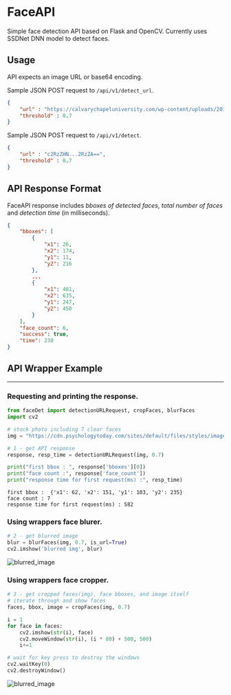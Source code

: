 # FaceAPI

Simple face detection API based on Flask and OpenCV.
Currently uses SSDNet DNN model to detect faces.

## Usage
API expects an image URL or base64 encoding.

Sample JSON POST request to `/api/v1/detect_url`.
```json
{
	"url" : "https://calvarychapeluniversity.com/wp-content/uploads/2011/04/CCU-GROUP41.jpg",
	"threshold" : 0.7
}
``` 
Sample JSON POST request to `/api/v1/detect`.
```json
{
	"url" : "c2RzZHN...2RzZA==",
	"threshold" : 0.7
}
``` 
## API Response Format
FaceAPI response includes _bboxes of detected faces_, _total number of faces_ and _detection time_ (in milliseconds).
```json
{
    "bboxes": [
        {
            "x1": 26,
            "x2": 174,
            "y1": 11,
            "y2": 216
        },
        ...
        {
            "x1": 481,
            "x2": 635,
            "y1": 247,
            "y2": 450
        }
    ],
    "face_count": 6,
    "success": true,
    "time": 230
}
```
## API Wrapper Example
---

### Requesting and printing the response.
```python
from faceDet import detectionURLRequest, cropFaces, blurFaces
import cv2 

# stock photo including 7 clear faces
img = "https://cdn.psychologytoday.com/sites/default/files/styles/image-article_inline_full/public/field_blog_entry_teaser_image/people%20laughing_0.jpg"

# 1 - get API response
response, resp_time = detectionURLRequest(img, 0.7)

print("first bbox : ", response['bboxes'][0])
print("face count :", response['face_count'])
print("response time for first request(ms) :", resp_time)
```
```
first bbox :  {'x1': 62, 'x2': 151, 'y1': 103, 'y2': 235}
face count : 7
response time for first request(ms) : 582
```
### Using wrappers face blurer.

```python
# 2 - get blurred image
blur = blurFaces(img, 0.7, is_url=True)
cv2.imshow('blurred img', blur)
```

![blurred_image](http://puu.sh/DJ52A/1dc5e50c11.jpg)

### Using wrappers face cropper.
```python
# 3 - get cropped faces(img), face bboxes, and image itself
# iterate through and show faces
faces, bbox, image = cropFaces(img, 0.7)

i = 1
for face in faces:
    cv2.imshow(str(i), face)
    cv2.moveWindow(str(i), (i * 80) + 500, 500)
    i+=1

# wait for key press to destroy the windows
cv2.waitKey(0)
cv2.destroyWindow()
```

![blurred_image](http://puu.sh/DJ577/eb811e8345.jpg)
